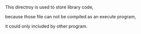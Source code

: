 This directroy is used to store library code,

because those file can not be compiled as an execute program,

it could only included by other program.
